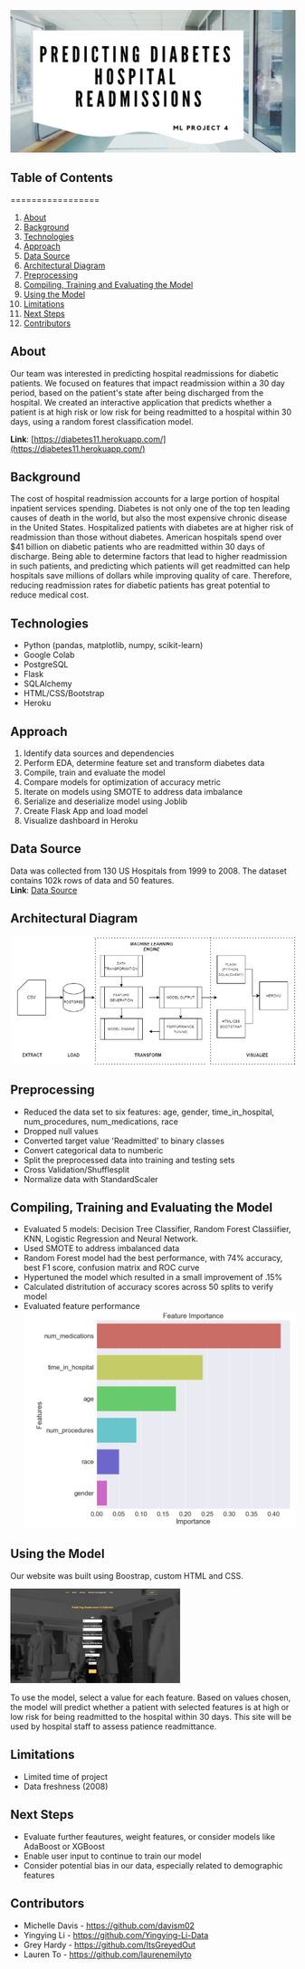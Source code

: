 ![header](static/images/github_header.png)

## Table of Contents
   =================

  1. [About](#about)
  2. [Background](#background)
  3. [Technologies](#technologies)
  4. [Approach](#approach)
  5. [Data Source](#data)
  6. [Architectural Diagram](#architectural)
  7. [Preprocessing](#preprocessing)
  8. [Compiling, Training and Evaluating the Model](#compiling)
  9. [Using the Model](#using)
  10. [Limitations](#limitations)
  11. [Next Steps](#next-steps)
  12. [Contributors](#contributors)

## About
Our team was interested in predicting hospital readmissions for diabetic patients. We focused on features that impact readmission within a 30 day period, based on the patient's state after being discharged from the hospital. We created an interactive application that predicts whether a patient is at high risk or low risk for being readmitted to a hospital within 30 days, using a random forest classification model.  

**Link**: [https://diabetes11.herokuapp.com/](https://diabetes11.herokuapp.com/)

## Background 
The cost of hospital readmission accounts for a large portion of hospital inpatient services spending. Diabetes is not only one of the top ten leading causes of death in the world, but also the most expensive chronic disease in the United States. Hospitalized patients with diabetes are at higher risk of readmission than those without diabetes. American hospitals spend over $41 billion on diabetic patients who are readmitted within 30 days of discharge. Being able to determine factors that lead to higher readmission in such patients, and predicting which patients will get readmitted can help hospitals save millions of dollars while improving quality of care. Therefore, reducing readmission rates for diabetic patients has great potential to reduce medical cost. 

## Technologies 
- Python (pandas, matplotlib, numpy, scikit-learn)
- Google Colab
- PostgreSQL
- Flask
- SQLAlchemy
- HTML/CSS/Bootstrap
- Heroku 

## Approach
1. Identify data sources and dependencies
2. Perform EDA, determine feature set and transform diabetes data
3. Compile, train and evaluate the model
4. Compare models for optimization of accuracy metric
5. Iterate on models using SMOTE to address data imbalance
5. Serialize and deserialize model using Joblib
6. Create Flask App and load model
7. Visualize dashboard in Heroku

## Data Source
Data was collected from 130 US Hospitals from 1999 to 2008. The dataset contains 102k rows of data and 50 features. <br>
**Link**: [Data Source](https://www.kaggle.com/iabhishekofficial/prediction-on-hospital-readmission/data) 


## Architectural Diagram
![header](static/images/ml_architecture.png)

## Preprocessing 
- Reduced the data set to six features: age, gender, time_in_hospital, num_procedures, num_medications, race
- Dropped null values
- Converted target value 'Readmitted' to binary classes
- Convert categorical data to numberic 
- Split the preprocessed data into training and testing sets
- Cross Validation/Shufflesplit
- Normalize data with StandardScaler

## Compiling, Training and Evaluating the Model
- Evaluated 5 models: Decision Tree Classifier, Random Forest Classiifier, KNN, Logistic Regression and Neural Network.  
- Used SMOTE to address imbalanced data 
- Random Forest model had the best performance, with 74% accuracy, best F1 score, confusion matrix and ROC curve
- Hypertuned the model which resulted in a small improvement of .15%
- Calculated distritution of accuracy scores across 50 splits to verify model
- Evaluated feature performance <br>
![features](static/images/feature_importance.png)

## Using the Model
Our website was built using Boostrap, custom HTML and CSS. <br>

<img src="static/images/website.png" alt="website_design" width = 300 />

To use the model, select a value for each feature. Based on values chosen, the model will predict whether a patient with selected features is at high or low risk for being readmitted to the hospital within 30 days. This site will be used by hospital staff to assess patience readmittance.

## Limitations 
- Limited time of project
- Data freshness (2008)

## Next Steps
- Evaluate further feautures, weight features, or consider models like AdaBoost or XGBoost
- Enable user input to continue to train our model  
- Consider potential bias in our data, especially related to demographic features

## Contributors
- Michelle Davis -  https://github.com/davism02
- Yingying Li - https://github.com/Yingying-Li-Data
- Grey Hardy -  https://github.com/ItsGreyedOut
- Lauren To -  https://github.com/laurenemilyto





